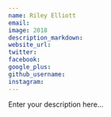 ```yaml
---
name: Riley Elliott
email:
image: 2018
description_markdown:
website_url:
twitter:
facebook:
google_plus:
github_username:
instagram:
---
```


Enter your description here...
